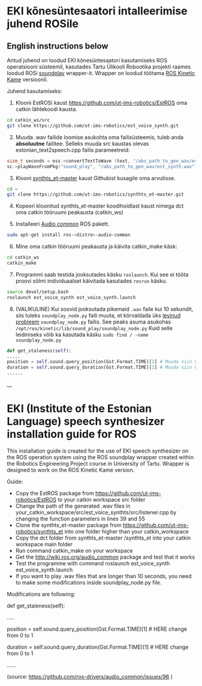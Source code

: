# EKI kõnesüntesaatori intalleerimise juhend ROSile 
## English instructions below 

Antud juhend on loodud EKI kõnesüntesaatori kasutamiseks ROS operatsiooni süsteemil, kasutades Tartu Ülikooli Robootika projekti raames loodud ROSi [soundplay](https://github.com/ros-drivers/audio_common/tree/master/sound_play) wrapper-it. Wrapper on loodud töötama [ROS Kinetic Kame](http://wiki.ros.org/kinetic) versioonil.


Juhend kasutamiseks:

1. Klooni EstROSi kaust https://github.com/ut-ims-robotics/EstROS oma 
catkin lähtekoodi kausta.

```bash
cd catkin_ws/src
git clone https://github.com/ut-ims-robotics/est_voice_synth.git
```

2. Muuda .wav failide loomise asukohta oma failisüsteemis, tuleb anda **absoluutne** failitee. Selleks muuda src kaustas olevas estonian_text2speech.cpp failis parameetreid: 

```c++
size_t seconds = ess->convertTextToWave (text, "/abs_path_to_gen_wav/est_synth.wav");
sc->playWaveFromPkg("sound_play", "/abs_path_to_gen_wav/est_synth.wav");
```

3. Klooni [synthts_et-master]((https://github.com/ut-ims-robotics/synthts_et)) kaust Githubist kusagile oma arvutisse.

```bash
cd ~
git clone https://github.com/ut-ims-robotics/synthts_et-master.git
```

4. Kopeeri kloonitud synthts_et-master koodihoidlast kaust nimega dct oma catkin tööruumi peakausta (catkin_ws)

5. Installeeri [Audio common](http://wiki.ros.org/audio_common) ROS pakett.

```bash
sudo apt-get install ros-<distro>-audio-common
```

6. Mine oma catkin tööruumi peakausta ja käivita catkin_make käsk: 

```bash
cd catkin_ws
catkin_make
```

7. Programmi saab testida jooksutades käsku `roslaunch`. Kui see ei tööta proovi sõlmi individuaalset käivitada kasutades `rosrun` käsku.

```bash
source devel/setup.bash
roslaunch est_voice_synth est_voice_synth.launch 
```

8. (VALIKULINE) Kui soovid jooksutada pikemaid `.wav` faile kui 10 sekundit, siis tuleks `soundplay_node.py` faili muuta, et kõrvaldada üks [levinud probleem](https://github.com/ros-drivers/audio_common/issues/96)
 `soundplay_node.py` failis. See peaks asuma asukohas `/opt/ros/kinetic/lib/sound_play/soundplay_node.py` Kuid selle leidmiseks võib ka kasutada käsku `sudo find / -name soundplay_node.py`

```python
def get_staleness(self):
.....
position = self.sound.query_position(Gst.Format.TIME)[1] # Muuda siin 0 üheks nagu näidatud
duration = self.sound.query_duration(Gst.Format.TIME)[1] # Muuda siin 0 üheks nagu näidatud 
......
```
__

# EKI (Institute of the Estonian Language) speech synthesizer installation guide for ROS


This installation guide is created for the use of EKI speech synthesizer on the ROS operation system using the ROS soundplay wrapper created within the Robotics Engineering Project course in University of Tartu. Wrapper is designed to work on the ROS Kinetic Kame version.


Guide:
* Copy the EstROS package from https://github.com/ut-ims-robotics/EstROS to your catkin workspace src folder
* Change the path of the generated .wav files in your_catkin_workspace/src/est_voice_synthts/src/listener.cpp by changing the function parameters in lines 39 and 55
* Clone the synthts_et-master package from https://github.com/ut-ims-robotics/synthts_et into one folder higher than your catkin_workspace
* Copy the dct folder from synthts_et-master /synthts_et into your catkin workspace main folder
* Run command catkin_make on your workspace
* Get the http://wiki.ros.org/audio_common package and test that it works
* Test the programme with command roslaunch est_voice_synth est_voice_synth.launch 
* If you want to play .wav files that are longer than 10 seconds, you need to make some modifications inside soundplay_node.py file.

Modifications are following:

def get_staleness(self):

.....

position = self.sound.query_position(Gst.Format.TIME)[1] # HERE change from 0 to 1

duration = self.sound.query_duration(Gst.Format.TIME)[1] # HERE change from 0 to 1 

......

(source: https://github.com/ros-drivers/audio_common/issues/96 ) 




